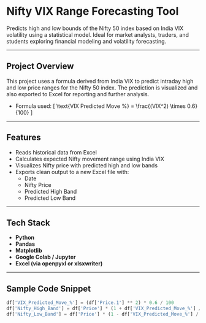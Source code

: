 # Nifty VIX Range Forecasting Tool

Predicts high and low bounds of the Nifty 50 index based on India VIX volatility using a statistical model. Ideal for market analysts, traders, and students exploring financial modeling and volatility forecasting.

---

## Project Overview

This project uses a formula derived from India VIX to predict intraday high and low price ranges for the Nifty 50 index. The prediction is visualized and also exported to Excel for reporting and further analysis.

- Formula used:
  \[
  \text{VIX Predicted Move %} = \frac{(VIX^2) \times 0.6}{100}
  \]

---

## Features

- Reads historical data from Excel
- Calculates expected Nifty movement range using India VIX
- Visualizes Nifty price with predicted high and low bands
- Exports clean output to a new Excel file with:
  - Date
  - Nifty Price
  - Predicted High Band
  - Predicted Low Band

---

## Tech Stack

- **Python**
- **Pandas**
- **Matplotlib**
- **Google Colab / Jupyter**
- **Excel (via openpyxl or xlsxwriter)**

---

## Sample Code Snippet

```python
df['VIX_Predicted_Move_%'] = (df['Price.1'] ** 2) * 0.6 / 100
df['Nifty_High_Band'] = df['Price'] * (1 + df['VIX_Predicted_Move_%'] / 100)
df['Nifty_Low_Band'] = df['Price'] * (1 - df['VIX_Predicted_Move_%'] / 100)
